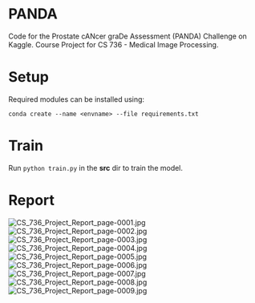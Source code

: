 # PANDA
Code for the Prostate cANcer graDe Assessment (PANDA) Challenge on Kaggle. Course Project for CS 736 - Medical Image Processing.

# Setup

Required modules can be installed using:

```
conda create --name <envname> --file requirements.txt
```

# Train

Run `python train.py` in the __src__ dir to train the model.

# Report

![CS_736_Project_Report_page-0001.jpg](/docs/report/CS_736_Project_Report_page-0001.jpg)
![CS_736_Project_Report_page-0002.jpg](/docs/report/CS_736_Project_Report_page-0002.jpg)
![CS_736_Project_Report_page-0003.jpg](/docs/report/CS_736_Project_Report_page-0003.jpg)
![CS_736_Project_Report_page-0004.jpg](/docs/report/CS_736_Project_Report_page-0004.jpg)
![CS_736_Project_Report_page-0005.jpg](/docs/report/CS_736_Project_Report_page-0005.jpg)
![CS_736_Project_Report_page-0006.jpg](/docs/report/CS_736_Project_Report_page-0006.jpg)
![CS_736_Project_Report_page-0007.jpg](/docs/report/CS_736_Project_Report_page-0007.jpg)
![CS_736_Project_Report_page-0008.jpg](/docs/report/CS_736_Project_Report_page-0008.jpg)
![CS_736_Project_Report_page-0009.jpg](/docs/report/CS_736_Project_Report_page-0009.jpg)

